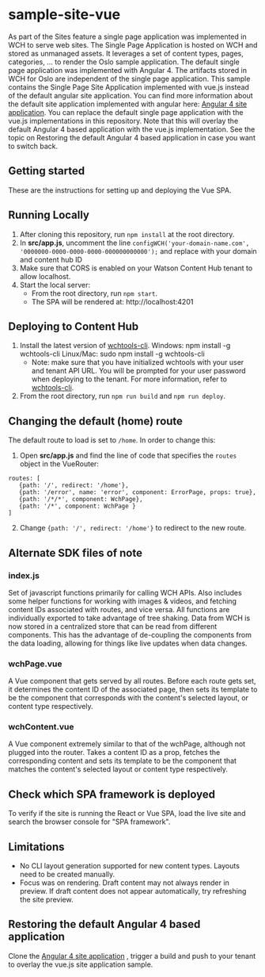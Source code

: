 sample-site-vue
==============

As part of the Sites feature a single page application was implemented in WCH to serve web sites. The Single Page Application is hosted on WCH and stored as unmanaged assets. It leverages a set of content types, pages, categories, ... to render the Oslo sample application. The default single page application was implemented with Angular 4. The artifacts stored in WCH for Oslo are independent of the single page application. 
This sample contains the Single Page Site Application implemented with vue.js instead of the default angular site application. You can find more information about the default site application implemented with angular here: 
[Angular 4 site application](https://github.com/ibm-wch/wch-site-application/).
You can replace the default single page application with the vue.js implementations in this repository. Note that this will overlay the default Angular 4 based application with the vue.js implementation.
See the topic on Restoring the default Angular 4 based application in case you want to switch back.

Getting started
------------
These are the instructions for setting up and deploying the Vue SPA.


Running Locally
-------
1. After cloning this repository, run `npm install` at the root directory.
2. In **src/app.js**, uncomment the line `configWCH('your-domain-name.com', '0000000-0000-0000-0000-000000000000');` and replace with your domain and content hub ID
3. Make sure that CORS is enabled on your Watson Content Hub tenant to allow localhost.
4. Start the local server:
   * From the root directory, run `npm start`.
   * The SPA will be rendered at: http://localhost:4201
   
   
Deploying to Content Hub
-------
1. Install the latest version of [wchtools-cli](https://github.com/ibm-wch/wchtools-cli).
Windows: npm install -g wchtools-cli
Linux/Mac: sudo npm install -g wchtools-cli 
   * Note: make sure that you have initialized wchtools with your user and tenant API URL. You will be prompted for your user password when deploying to the tenant. For more information, refer to [wchtools-cli](https://github.com/ibm-wch/wchtools-cli).
2. From the root directory, run `npm run build` and `npm run deploy`.


Changing the default (home) route
-------
The default route to load is set to `/home`. In order to change this:
1. Open **src/app.js** and find the line of code that specifies the `routes` object in the VueRouter: 
```
routes: [
   {path: '/', redirect: '/home'},
   {path: '/error', name: 'error', component: ErrorPage, props: true},
   {path: '/*/*', component: WchPage},
   {path: '/*', component: WchPage }
]
```
2. Change `{path: '/', redirect: '/home'}` to redirect to the new route.


Alternate SDK files of note
-------------

### index.js

Set of javascript functions primarily for calling WCH APIs. Also includes some
helper functions for working with images & videos, and fetching content IDs
associated with routes, and vice versa. All functions are individually exported
to take advantage of tree shaking. Data from WCH is now stored in a centralized
store that can be read from different components. This has the advantage of
de-coupling the components from the data loading, allowing for things like live
updates when data changes.

### wchPage.vue

A Vue component that gets served by all routes. Before each route gets set, it
determines the content ID of the associated page, then sets its template to be
the component that corresponds with the content's selected layout, or content
type respectively.

### wchContent.vue

A Vue component extremely similar to that of the wchPage, although not plugged
into the router. Takes a content ID as a prop, fetches the corresponding
content and sets its template to be the component that matches the content's
selected layout or content type respectively.


Check which SPA framework is deployed
------------
To verify if the site is running the React or Vue SPA, load the live site and search the browser console for 
"SPA framework". 


Limitations
-------------
* No CLI layout generation supported for new content types. Layouts need to be created manually.
* Focus was on rendering. Draft content may not always render in preview. If draft content does not appear automatically, try refreshing the site preview.


Restoring the default Angular 4 based application
-------------
Clone the [Angular 4 site application](https://github.com/ibm-wch/wch-site-application/) , trigger a build and push to your tenant to overlay the vue.js site application sample.
